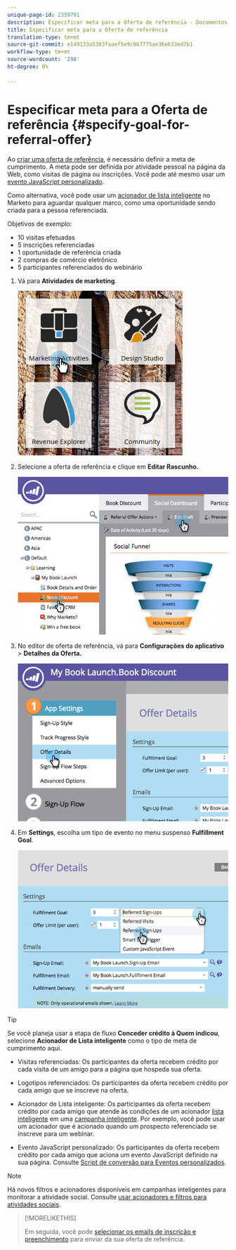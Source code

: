 ```yaml
---
unique-page-id: 2359791
description: Especificar meta para a Oferta de referência - Documentos do marketing - Documentação do produto
title: Especificar meta para a Oferta de referência
translation-type: tm+mt
source-git-commit: e149133a5383faaef5e9c9b7775ae36e633ed7b1
workflow-type: tm+mt
source-wordcount: '298'
ht-degree: 0%

---
```



# Especificar meta para a Oferta de referência {#specify-goal-for-referral-offer}

Ao [criar uma oferta de referência](create-a-referral-offer.md), é necessário definir a meta de cumprimento. A meta pode ser definida por atividade pessoal na página da Web, como visitas de página ou inscrições. Você pode até mesmo usar um [evento JavaScript personalizado](../../../../product-docs/demand-generation/social/social-functions/conversion-script-for-custom-events.md).

Como alternativa, você pode usar um [acionador de lista inteligente](specify-goal-for-referral-offer.md) no Marketo para aguardar qualquer marco, como uma oportunidade sendo criada para a pessoa referenciada.

Objetivos de exemplo:

* 10 visitas efetuadas
* 5 inscrições referenciadas
* 1 oportunidade de referência criada
* 2 compras de comércio eletrônico
* 5 participantes referenciados do webinário

1. Vá para **Atividades de marketing**.

   ![](assets/ma.png)

1. Selecione a oferta de referência e clique em **Editar Rascunho.**

   ![](assets/image2014-9-19-15-3a6-3a35.png)

1. No editor de oferta de referência, vá para **Configurações do aplicativo** > **Detalhes da Oferta.**

   ![](assets/image2014-9-19-15-3a6-3a44.png)

1. Em **Settings**, escolha um tipo de evento no menu suspenso **Fulfillment Goal**.

   ![](assets/image2014-9-19-15-3a6-3a56.png)

>[!TIP]
>
>Se você planeja usar a etapa de fluxo **Conceder crédito à Quem indicou**, selecione **Acionador de Lista inteligente** como o tipo de meta de cumprimento aqui.

* Visitas referenciadas: Os participantes da oferta recebem crédito por cada visita de um amigo para a página que hospeda sua oferta.
* Logotipos referenciados: Os participantes da oferta recebem crédito por cada amigo que se inscreve na oferta.
* Acionador de Lista inteligente: Os participantes da oferta recebem crédito por cada amigo que atende às condições de um acionador [lista inteligente](../../../../product-docs/core-marketo-concepts/smart-lists-and-static-lists/understanding-smart-lists.md) em uma [campanha inteligente](http://docs.marketo.com/display/docs/smart+campaigns). Por exemplo, você pode usar um acionador que é acionado quando um prospecto referenciado se inscreve para um webinar.

* Evento JavaScript personalizado: Os participantes da oferta recebem crédito por cada amigo que aciona um evento JavaScript definido na sua página. Consulte [Script de conversão para Eventos personalizados](../../../../product-docs/demand-generation/social/social-functions/triggers-and-filters-for-social-activities.md).

>[!NOTE]
>
>Há novos filtros e acionadores disponíveis em campanhas inteligentes para monitorar a atividade social. Consulte [usar acionadores e filtros para atividades sociais](../../../../product-docs/demand-generation/social/social-functions/triggers-and-filters-for-social-activities.md).

>[!MORELIKETHIS]
>
>Em seguida, você pode [selecionar os emails de inscrição e preenchimento](send-referral-offer-fulfillment-email.md) para enviar da sua oferta de referência.

